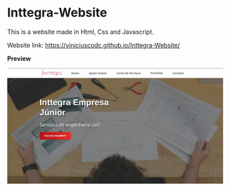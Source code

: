 # Inttegra-Website
This is a website made in Html, Css and Javascript.

Website link: https://viniciuscodc.github.io/Inttegra-Website/

**Preview**

<img src="preview.png" alt="drawing" width="500"/>
